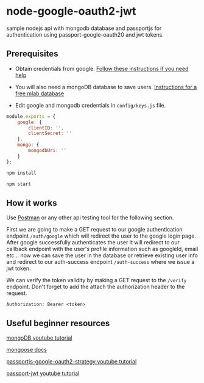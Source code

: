 # node-google-oauth2-jwt
sample nodejs api with mongodb database and passportjs for authentication using passport-google-oauth20 and jwt tokens.


## Prerequisites

* Obtain credentials from google. [Follow these instructions if you need help](https://youtu.be/9x66l93iEW0?t=1m4s)

* You will also need a mongoDB database to save users. [Instructions for a free mlab database ](https://youtu.be/ySFXduSdpxs)

* Edit google and mongodb credentials in ```config/keys.js``` file.

```javascript
module.exports = {
    google: {
        clientID: '',
        clientSecret: ''
    },
    mongo: {
        mongodbUri: ''
    }
};
```

```javascript 
npm install
```
```javascript 
npm start
```


## How it works

Use [Postman](https://www.getpostman.com/) or any other api testing tool for the following section. 

First we are going to make a GET request to our google authentication endpoint ```/auth/google``` which will redirect the user to the google login page. After google successfully authenticates the user it will redirect to our callback endpoint with the user's profile information such as googleId, email etc... now we can save the user in the database or retrieve existing user info and redirect to our auth-success endpoint ```/auth-success``` where we issue a jwt token.

We can verify the token validity by making a GET request to the ```/verify``` endpoint. Don't forget to add the attach the authorization header to the request.

```Authorization: Bearer <token>```


## Useful beginner resources


[mongoDB youtube tutorial](https://youtu.be/pWbMrx5rVBE)

[mongoose docs](http://mongoosejs.com/docs/)

[passportjs-google-oauth2-strategy youtube tutorial](https://www.youtube.com/watch?v=sakQbeRjgwg&list=PL4cUxeGkcC9jdm7QX143aMLAqyM-jTZ2x)

[passport-jwt youtube tutorial](https://youtu.be/7nafaH9SddU)
